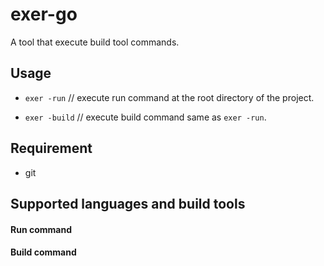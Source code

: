 # exer-go

A tool that execute build tool commands.

## Usage
- `exer -run` // execute run command at the root directory of the project.

- `exer -build` // execute build command same as `exer -run`.

## Requirement
- git

## Supported languages and build tools

#### Run command

#### Build command

